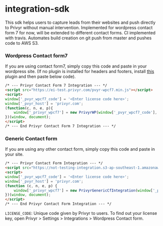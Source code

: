 # integration-sdk

This sdk helps users to capture leads from their websites and push directly to Privyr without manual intervention.
Implemented for wordpress contact form 7 for now, will be extended to different contact forms.
CI implemented with travis. Automates build creation on git push from master and pushes code to AWS S3.


### Wordpress Contact form7
If you are using contact form7, simply copy this code and paste in your wordpress site.
(If no plugin is installed for headers and footers, install [this](https://wordpress.org/plugins/insert-headers-and-footers/)  plugin and then paste below code).

```html
/* --- Privyr Contact Form 7 Integration --- */ 
<script src="https://ei-test.privyr.com/pvyr-wpcf7.min.js"></script>
<script>
window['_pvyr_wpcf7_code'] = '<Enter license code here>';
window['_pvyr_host'] = 'privyr.com';
(function(c, n, e, p){
    window['_privyr_wpcf7'] = new PrivyrWP(window['_pvyr_wpcf7_code'], "your-name",  "your-email" , "tel");
})(window, document);
</script>
/* --- End Privyr Contact Form 7 Integration --- */ 
```

### Generic Contact form
If you are using any other contact form, simply copy this code and paste in your site.

```html
/* --- Privyr Contact Form Integration --- */ 
<script src="https://not-testing-integration.s3-ap-southeast-1.amazonaws.com/privyr-generic-cf-integration.js"></script>
<script>
window['_pvyr_wpcf7_code'] = '<Enter license code here>';
window['_pvyr_host'] = 'privyr.com';
(function (c, n, e, p) {
    window['_privyr_wpcf7'] = new PrivyrGenericCfIntegration(window['_pvyr_wpcf7_code'], "YOUR_FORM_ID_OR_NAME");
})(window, document);
</script>
/* --- End Privyr Contact Form Integration --- */ 
```

`LICENSE_CODE`: Unique code given by Privyr to users. To find out your license key, open Privyr > Settings > Integrations > Wordpress Contact form. 
